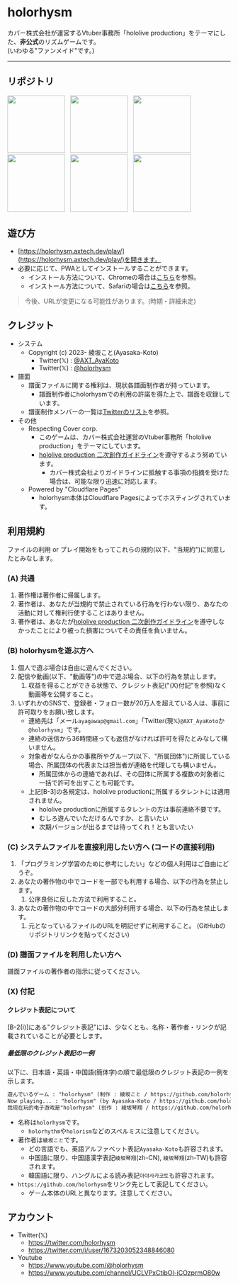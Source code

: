 # holorhysm

カバー株式会社が運営するVtuber事務所「hololive production」をテーマにした、**非公式**のリズムゲームです。  
(いわゆる"ファンメイド"です。)

---

## リポジトリ

<a href="https://github.com/holorhysm/.github"><img src="https://cdn.jsdelivr.net/gh/holorhysm/.github/assets/repo-thumbnail/github.png" width="130px" style="margin-right:8px"></a>
<a href="https://github.com/holorhysm/system"><img src="https://cdn.jsdelivr.net/gh/holorhysm/.github/assets/repo-thumbnail/system.png" width="130px" style="margin-right:8px"></a>
<a href="https://github.com/holorhysm/holorhysm.github.io"><img src="https://cdn.jsdelivr.net/gh/holorhysm/.github/assets/repo-thumbnail/github.io.png" width="130px" style="margin-right:8px"></a>
<a href="https://github.com/holorhysm/editor"><img src="https://cdn.jsdelivr.net/gh/holorhysm/.github/assets/repo-thumbnail/editor.png" width="130px" style="margin-right:8px"></a>
<a href="https://github.com/holorhysm/promotion"><img src="https://cdn.jsdelivr.net/gh/holorhysm/.github/assets/repo-thumbnail/promotion.png" width="130px" style="margin-right:8px"></a>
<a href="https://github.com/holorhysm/assets"><img src="https://cdn.jsdelivr.net/gh/holorhysm/.github/assets/repo-thumbnail/assets.png" width="130px"></a>

## 遊び方

- [https://holorhysm.axtech.dev/play/](https://holorhysm.axtech.dev/play/)を開きます。
- 必要に応じて、PWAとしてインストールすることができます。
    - インストール方法について、Chromeの場合は[こちら](https://support.google.com/chrome/answer/9658361)を参照。
    - インストール方法について、Safariの場合は[こちら](https://support.apple.com/ja-jp/guide/iphone/iph42ab2f3a7/ios#iph4f9a47bbc)を参照。

> 今後、URLが変更になる可能性があります。(時期・詳細未定)

## クレジット

- システム
    - Copyright (c) 2023- 綾坂こと(Ayasaka-Koto)
        - Twitter(𝕏) : [@AXT_AyaKoto](https://twitter.com/i/user/1421232922594406400)
        - Twitter(𝕏) : [@holorhysm](https://twitter.com/i/user/1673203052348846080)
- 譜面
    - 譜面ファイルに関する権利は、現状各譜面制作者が持っています。
        - 譜面制作者にholorhysmでの利用の許諾を得た上で、譜面を収録しています。
    - 譜面制作メンバーの一覧は[Twitterのリスト](https://twitter.com/i/lists/1696356193327804694)を参照。
- その他
    - Respecting Cover corp.
        - このゲームは、カバー株式会社運営のVtuber事務所「hololive production」をテーマにしています。
        - [hololive production 二次創作ガイドライン](https://hololivepro.com/terms/)を遵守するよう努めています。
            - カバー株式会社よりガイドラインに抵触する事項の指摘を受けた場合は、可能な限り迅速に対応します。
    - Powered by "Cloudflare Pages"
        - holorhysm本体はCloudflare Pagesによってホスティングされています。

## 利用規約

ファイルの利用 or プレイ開始をもってこれらの規約(以下、"当規約")に同意したとみなします。

### (A) 共通

1. 著作権は著作者に帰属します。
2. 著作者は、あなたが当規約で禁止されている行為を行わない限り、あなたの活動に対して権利行使することはありません。
3. 著作者は、あなたが[hololive production 二次創作ガイドライン](https://hololivepro.com/terms/)を遵守しなかったことにより被った損害についてその責任を負いません。

### (B) holorhysmを遊ぶ方へ

1. 個人で遊ぶ場合は自由に遊んでください。
2. 配信や動画(以下、"動画等")の中で遊ぶ場合、以下の行為を禁止します。
    1. 収益を得ることができる状態で、クレジット表記("(X)付記"を参照)なく動画等を公開すること。
3. いずれかのSNSで、登録者・フォロー数が20万人を超えている人は、事前に許可取りをお願い致します。
    - 連絡先は「メール`ayagawap@gmail.com`」「Twitter(現𝕏)`@AXT_AyaKoto`か`@holorhysm`」です。
    - 連絡の送信から36時間経っても返信がなければ許可を得たとみなして構いません。
    - 対象者がなんらかの事務所やグループ(以下、"所属団体")に所属している場合、所属団体の代表または担当者が連絡を代理しても構いません。
        - 所属団体からの連絡であれば、その団体に所属する複数の対象者に一括で許可を出すことも可能です。
    - 上記\[B-3\]の各規定は、hololive productionに所属するタレントには適用されません。
        - hololive productionに所属するタレントの方は事前連絡不要です。
        - むしろ遊んでいただけるんですか、と言いたい
        - 次期バージョンが出るまでは待ってくれ！とも言いたい

### (C) システムファイルを直接利用したい方へ (コードの直接利用)

1. 「プログラミング学習のために参考にしたい」などの個人利用はご自由にどうぞ。
2. あなたの著作物の中でコードを一部でも利用する場合、以下の行為を禁止します。
    1. 公序良俗に反した方法で利用すること。
3. あなたの著作物の中でコードの大部分利用する場合、以下の行為を禁止します。
    1. 元となっているファイルのURLを明記せずに利用すること。 (GitHubのリポジトリリンクを貼ってください)

### (D) 譜面ファイルを利用したい方へ

譜面ファイルの著作者の指示に従ってください。

### (X) 付記

#### クレジット表記について

\[B-2(ⅰ)\]にある"クレジット表記"には、少なくとも、名称・著作者・リンクが記載されていることが必要とします。

##### 最低限のクレジット表記の一例

以下に、日本語・英語・中国語(簡体字)の順で最低限のクレジット表記の一例を示します。

```txt
遊んでいるゲーム : "holorhysm" (制作 : 綾坂こと / https://github.com/holorhysm)
Now playing... : "holorhysm" (by Ayasaka-Koto / https://github.com/holorhysm)
我现在玩的电子游戏是"holorhysm" (创作 : 綾坂琴翔 / https://github.com/holorhysm)
```

- 名称は`holorhysm`です。
    - `holorhythm`や`holorism`などのスペルミスに注意してください。
- 著作者は`綾坂こと`です。
    - どの言語でも、英語アルファベット表記`Ayasaka-Koto`も許容されます。
    - 中国語に限り、中国語漢字表記`綾坂琴翔`(zh-CN), `綾坂琴翔`(zh-TW)も許容されます。
    - 韓国語に限り、ハングルによる読み表記`아야사카코토`も許容されます。
- `https://github.com/holorhysm`をリンク先として表記してください。
    - ゲーム本体のURLと異なります。注意してください。

## アカウント

- Twitter(𝕏)
    - https://twitter.com/holorhysm
    - https://twitter.com/i/user/1673203052348846080
- Youtube
    - https://www.youtube.com/@holorhysm
    - https://www.youtube.com/channel/UCLVPxCtibOl-iCOzprmO80w
